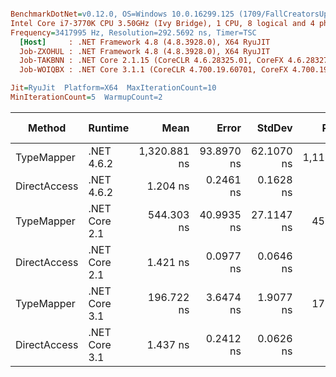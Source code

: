 ``` ini

BenchmarkDotNet=v0.12.0, OS=Windows 10.0.16299.125 (1709/FallCreatorsUpdate/Redstone3)
Intel Core i7-3770K CPU 3.50GHz (Ivy Bridge), 1 CPU, 8 logical and 4 physical cores
Frequency=3417995 Hz, Resolution=292.5692 ns, Timer=TSC
  [Host]     : .NET Framework 4.8 (4.8.3928.0), X64 RyuJIT
  Job-ZXOHUL : .NET Framework 4.8 (4.8.3928.0), X64 RyuJIT
  Job-TAKBNN : .NET Core 2.1.15 (CoreCLR 4.6.28325.01, CoreFX 4.6.28327.02), X64 RyuJIT
  Job-WOIQBX : .NET Core 3.1.1 (CoreCLR 4.700.19.60701, CoreFX 4.700.19.60801), X64 RyuJIT

Jit=RyuJit  Platform=X64  MaxIterationCount=10  
MinIterationCount=5  WarmupCount=2  

```
|       Method |       Runtime |         Mean |      Error |     StdDev |    Ratio | RatioSD |  Gen 0 | Gen 1 | Gen 2 | Allocated |
|------------- |-------------- |-------------:|-----------:|-----------:|---------:|--------:|-------:|------:|------:|----------:|
|   TypeMapper |    .NET 4.6.2 | 1,320.881 ns | 93.8970 ns | 62.1070 ns | 1,113.70 |  146.17 | 0.0420 |     - |     - |     177 B |
| DirectAccess |    .NET 4.6.2 |     1.204 ns |  0.2461 ns |  0.1628 ns |     1.00 |    0.00 |      - |     - |     - |         - |
|   TypeMapper | .NET Core 2.1 |   544.303 ns | 40.9935 ns | 27.1147 ns |   459.41 |   63.92 | 0.0296 |     - |     - |     128 B |
| DirectAccess | .NET Core 2.1 |     1.421 ns |  0.0977 ns |  0.0646 ns |     1.20 |    0.17 |      - |     - |     - |         - |
|   TypeMapper | .NET Core 3.1 |   196.722 ns |  3.6474 ns |  1.9077 ns |   171.70 |   20.73 | 0.0114 |     - |     - |      48 B |
| DirectAccess | .NET Core 3.1 |     1.437 ns |  0.2412 ns |  0.0626 ns |     1.34 |    0.06 |      - |     - |     - |         - |

